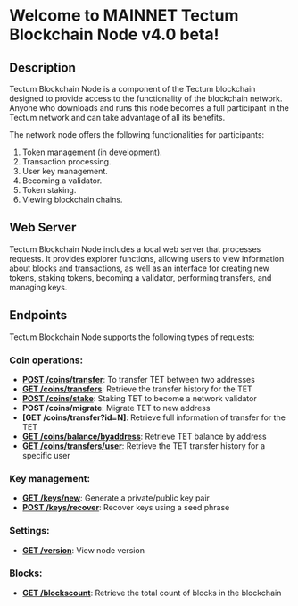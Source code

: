 # Welcome to MAINNET Tectum Blockchain Node v4.0 beta! #

## Description ##

Tectum Blockchain Node is a component of the Tectum blockchain designed to provide access to the functionality of the blockchain network. Anyone who downloads and runs this node becomes a full participant in the Tectum network and can take advantage of all its benefits.

The network node offers the following functionalities for participants:
1. Token management (in development).
2. Transaction processing.
3. User key management.
4. Becoming a validator.
5. Token staking.
6. Viewing blockchain chains.

## Web Server ##
Tectum Blockchain Node includes a local web server that processes requests. It provides explorer functions, allowing users to view information about blocks and transactions, as well as an interface for creating new tokens, staking tokens, becoming a validator, performing transfers, and managing keys.

## Endpoints ##

Tectum Blockchain Node supports the following types of requests:

### Coin operations: ###

-   **[POST /coins/transfer](https://github.com/crispmindltd/tectum4-node-validator/tree/main/docs/tokens_transfer_request.md)**: To transfer TET between two addresses
-   **[GET /coins/transfers](https://github.com/crispmindltd/tectum4-node-validator/tree/main/docs/token_transfer_history.md)**: Retrieve the transfer history for the TET
-   **[POST /coins/stake](https://github.com/crispmindltd/tectum4-node-validator/tree/main/docs/tokens_stake_request.md)**: Staking TET to become a network validator
-   **POST /coins/migrate**: Migrate TET to new address
-   **[GET /coins/transfer?id=N]**: Retrieve full information of transfer for the TET
-   **[GET /coins/balance/byaddress](https://github.com/crispmindltd/tectum4-node-validator/tree/main/docs/token_balance_request.md)**: Retrieve TET balance by address
-   **[GET /coins/transfers/user](https://github.com/crispmindltd/tectum4-node-validator/tree/main/docs/tet_transfer_history_user.md)**: Retrieve the TET transfer history for a specific user

### Key management: ###

-   **[GET /keys/new](https://github.com/crispmindltd/tectum4-node-validator/tree/main/docs/keys_generate_request.md)**: Generate a private/public key pair
-   **[POST /keys/recover](https://github.com/crispmindltd/tectum4-node-validator/tree/main/docs/keys_recovery_request.md)**: Recover keys using a seed phrase

### Settings: ###

-   **[GET /version](https://github.com/crispmindltd/tectum4-node-validator/tree/main/docs/version_request.md)**: View node version

### Blocks: ###

-   **[GET /blockscount](https://github.com/crispmindltd/tectum4-node-validator/tree/main/docs/block_count.md)**: Retrieve the total count of blocks in the blockchain

